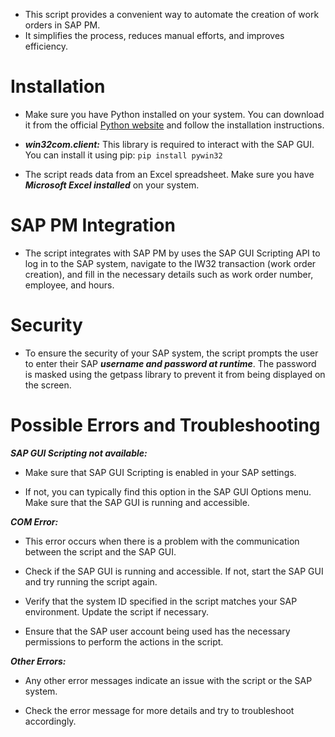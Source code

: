 - This script provides a convenient way to automate the creation of work orders in SAP PM. 
- It simplifies the process, reduces manual efforts, and improves efficiency.


# Installation

- Make sure you have Python installed on your system. You can download it from the official [Python website](https://www.python.org) and follow the installation instructions.


- ***win32com.client:*** This library is required to interact with the SAP GUI. You can install it using pip:
  `pip install pywin32`

- The script reads data from an Excel spreadsheet. Make sure you have ***Microsoft Excel installed*** on your system.


# SAP PM Integration

- The script integrates with SAP PM by uses the SAP GUI Scripting API to log in to the SAP system, navigate to the IW32 transaction (work order creation), and fill in the necessary details such as work order number, employee, and hours.

# Security

- To ensure the security of your SAP system, the script prompts the user to enter their SAP ***username and password at runtime***. The password is masked using the getpass library to prevent it from being displayed on the screen.


# Possible Errors and Troubleshooting

***SAP GUI Scripting not available:***

- Make sure that SAP GUI Scripting is enabled in your SAP settings.
  
- If not, you can typically find this option in the SAP GUI Options menu. Make sure that the SAP GUI is running and accessible.

***COM Error:***

- This error occurs when there is a problem with the communication between the script and the SAP GUI.
 
- Check if the SAP GUI is running and accessible. If not, start the SAP GUI and try running the script again.
  
- Verify that the system ID specified in the script matches your SAP environment. Update the script if necessary.
  
- Ensure that the SAP user account being used has the necessary permissions to perform the actions in the script.


***Other Errors:***

- Any other error messages indicate an issue with the script or the SAP system.
  
- Check the error message for more details and try to troubleshoot accordingly.
